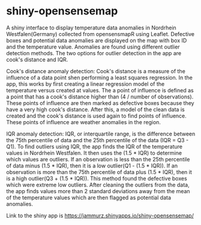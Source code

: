 # shiny-opensensemap
A shiny interface to display temperature data anomalies in Nordrhein Westfalen(Germany) collected from opensensmapR using Leaflet. Defective boxes and potential data anomalies are displayed on the map with box ID and the temperature value. Anomalies are found using different outlier detection methods. The two options for outlier detection in the app are cook's distance and IQR. 

Cook's distance anomaly detection: Cook's distance is a measure of the influence of a data point shen performing a least squares regression. In the app, this works by first creating a linear regression model of the temperature versus created at values. The a point of influence is defined as a point that has a cook's distance higher than (4 / number of observations). These points of influence are then marked as defective boxes because they have a very high cook's distance. After this, a model of the clean data is created and the cook's distance is used again to find points of influence. These points of influence are weather anomalies in the region. 

IQR anomaly detection: IQR, or interquartile range, is the difference between the 75th percentile of data and the 25th percentile of the data (IQR = Q3 - Q1). To find outliers using IQR, the app finds the IQR of the temperature values in Nordrhein Westfalen. It then uses the (1.5 * IQR) to determine which values are outliers. If an observation is less than the 25th percentile of data minus (1.5 * IQR), then it is a low outlier(Q1 - (1.5 * IQR)). If an observation is more than the 75th percentile of data plus (1.5 * IQR), then it is a high outlier(Q3 + (1.5 * IQR)). This method found the defective boxes which were extreme low outliers. After cleaning the outliers from the data, the app finds values more than 2 standard deviations away from the mean of the temperature values which are then flagged as potential data anomalies. 


Link to the shiny app is https://jammurz.shinyapps.io/shiny-opensensemap/
